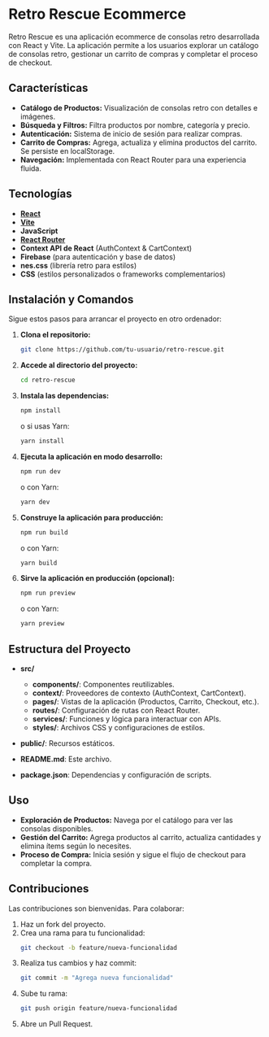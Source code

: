 # Retro Rescue Ecommerce

Retro Rescue es una aplicación ecommerce de consolas retro desarrollada con React y Vite. La aplicación permite a los usuarios explorar un catálogo de consolas retro, gestionar un carrito de compras y completar el proceso de checkout.

## Características

- **Catálogo de Productos:** Visualización de consolas retro con detalles e imágenes.
- **Búsqueda y Filtros:** Filtra productos por nombre, categoría y precio.
- **Autenticación:** Sistema de inicio de sesión para realizar compras.
- **Carrito de Compras:** Agrega, actualiza y elimina productos del carrito. Se persiste en localStorage.
- **Navegación:** Implementada con React Router para una experiencia fluida.

## Tecnologías

- **[React](https://reactjs.org/)**
- **[Vite](https://vitejs.dev/)**
- **JavaScript**
- **[React Router](https://reactrouter.com/)**
- **Context API de React** (AuthContext & CartContext)
- **Firebase** (para autenticación y base de datos)
- **nes.css** (librería retro para estilos)
- **CSS** (estilos personalizados o frameworks complementarios)

## Instalación y Comandos

Sigue estos pasos para arrancar el proyecto en otro ordenador:

1. **Clona el repositorio:**
   ```bash
   git clone https://github.com/tu-usuario/retro-rescue.git
   ```

2. **Accede al directorio del proyecto:**
   ```bash
   cd retro-rescue
   ```

3. **Instala las dependencias:**
   ```bash
   npm install
   ```
   o si usas Yarn:
   ```bash
   yarn install
   ```

4. **Ejecuta la aplicación en modo desarrollo:**
   ```bash
   npm run dev
   ```
   o con Yarn:
   ```bash
   yarn dev
   ```

5. **Construye la aplicación para producción:**
   ```bash
   npm run build
   ```
   o con Yarn:
   ```bash
   yarn build
   ```

6. **Sirve la aplicación en producción (opcional):**
   ```bash
   npm run preview
   ```
   o con Yarn:
   ```bash
   yarn preview
   ```

## Estructura del Proyecto

- **src/**  
  - **components/**: Componentes reutilizables.
  - **context/**: Proveedores de contexto (AuthContext, CartContext).
  - **pages/**: Vistas de la aplicación (Productos, Carrito, Checkout, etc.).
  - **routes/**: Configuración de rutas con React Router.
  - **services/**: Funciones y lógica para interactuar con APIs.
  - **styles/**: Archivos CSS y configuraciones de estilos.

- **public/**: Recursos estáticos.
- **README.md**: Este archivo.
- **package.json**: Dependencias y configuración de scripts.

## Uso

- **Exploración de Productos:** Navega por el catálogo para ver las consolas disponibles.
- **Gestión del Carrito:** Agrega productos al carrito, actualiza cantidades y elimina ítems según lo necesites.
- **Proceso de Compra:** Inicia sesión y sigue el flujo de checkout para completar la compra.

## Contribuciones

Las contribuciones son bienvenidas. Para colaborar:

1. Haz un fork del proyecto.
2. Crea una rama para tu funcionalidad:
   ```bash
   git checkout -b feature/nueva-funcionalidad
   ```
3. Realiza tus cambios y haz commit:
   ```bash
   git commit -m "Agrega nueva funcionalidad"
   ```
4. Sube tu rama:
   ```bash
   git push origin feature/nueva-funcionalidad
   ```
5. Abre un Pull Request.
